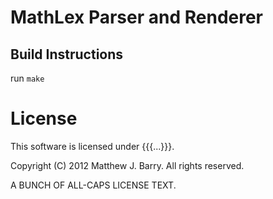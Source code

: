 MathLex Parser and Renderer
===========================



Build Instructions
------------------

run `make`


License
=======
This software is licensed under {{{...}}}.

Copyright (C) 2012 Matthew J. Barry. All rights reserved.

A BUNCH OF ALL-CAPS LICENSE TEXT.

